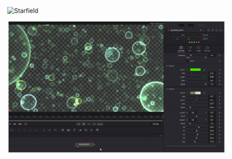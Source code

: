 ![Starfield](https://github.com/user-attachments/assets/166233c2-cfbd-42dc-9f02-b9e8b0bf6650)


[![Thumbnail](Starfield_screenshot.png)](Starfield.fuse)

